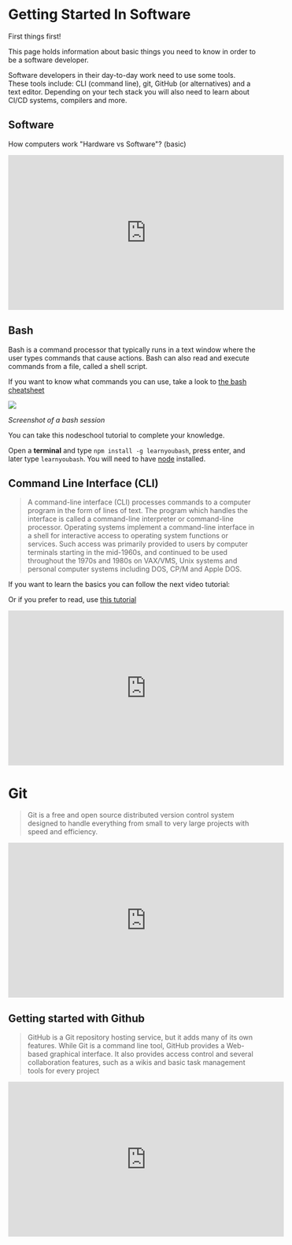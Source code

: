 # Getting Started In Software

First things first! 

This page holds information about basic things you need to know in order to be a software developer.

Software developers in their day-to-day work need to use some tools. These tools include: CLI (command line), git, GitHub (or alternatives) and a text editor. Depending on your tech stack you will also need to learn about CI/CD systems, compilers and more.

## Software

How computers work "Hardware vs Software"? (basic)
<iframe width="560" height="315" src="https://www.youtube.com/embed/xnyFYiK2rSY" frameborder="0" allow="accelerometer; autoplay; encrypted-media; gyroscope; picture-in-picture" allowfullscreen></iframe>

## Bash
Bash is a command processor that typically runs in a text window where the user types commands that cause actions. Bash can also read and execute commands from a file, called a shell script.

If you want to know what commands you can use, take a look to [the bash cheatsheet](program/software/cheatsheets/bash.md)

![](https://upload.wikimedia.org/wikipedia/commons/e/e7/Bash_screenshot.png)

*Screenshot of a bash session*

You can take this nodeschool tutorial to complete your knowledge.

Open a **terminal** and type `npm install -g learnyoubash`, press enter, and later type `learnyoubash`. You will need to have [node](program/backend/node.md) installed.

## Command Line Interface (CLI)
> A command-line interface (CLI) processes commands to a computer program in the form of lines of text. The program which handles the interface is called a command-line interpreter or command-line processor. Operating systems implement a command-line interface in a shell for interactive access to operating system functions or services. Such access was primarily provided to users by computer terminals starting in the mid-1960s, and continued to be used throughout the 1970s and 1980s on VAX/VMS, Unix systems and personal computer systems including DOS, CP/M and Apple DOS.

If you want to learn the basics you can follow the next video tutorial:

Or if you prefer to read, use [this tutorial](https://tutorial.djangogirls.org/en/intro_to_command_line/)

<iframe width="560" height="315" src="https://www.youtube.com/embed/oxuRxtrO2Ag" frameborder="0" allow="accelerometer; autoplay; encrypted-media; gyroscope; picture-in-picture" allowfullscreen></iframe>

# Git 

> Git is a free and open source distributed version control system designed to handle everything from small to very large projects with speed and efficiency.

<iframe width="560" height="315" src="https://www.youtube.com/embed/HVsySz-h9r4" frameborder="0" allow="accelerometer; autoplay; encrypted-media; gyroscope; picture-in-picture" allowfullscreen></iframe>

## Getting started with Github

> GitHub is a Git repository hosting service, but it adds many of its own features. While Git is a command line tool, GitHub provides a Web-based graphical interface. It also provides access control and several collaboration features, such as a wikis and basic task management tools for every project

<iframe width="560" height="315" src="https://www.youtube.com/embed/x0EYpi38Yp4" frameborder="0" allow="accelerometer; autoplay; encrypted-media; gyroscope; picture-in-picture" allowfullscreen></iframe>
